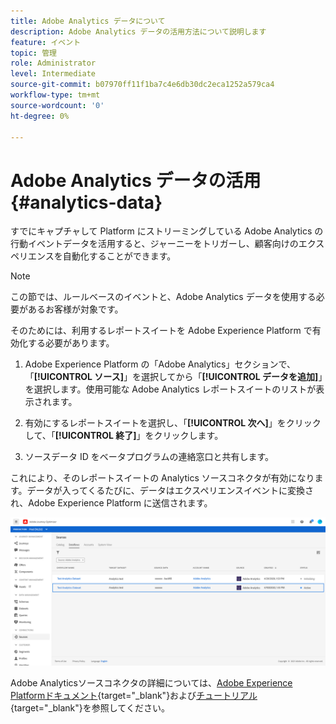```yaml
---
title: Adobe Analytics データについて
description: Adobe Analytics データの活用方法について説明します
feature: イベント
topic: 管理
role: Administrator
level: Intermediate
source-git-commit: b07970ff11f1ba7c4e6db30dc2eca1252a579ca4
workflow-type: tm+mt
source-wordcount: '0'
ht-degree: 0%

---
```


# Adobe Analytics データの活用{#analytics-data}

すでにキャプチャして Platform にストリーミングしている Adobe Analytics の行動イベントデータを活用すると、ジャーニーをトリガーし、顧客向けのエクスペリエンスを自動化することができます。

>[!NOTE]
>
>この節では、ルールベースのイベントと、Adobe Analytics データを使用する必要があるお客様が対象です。

そのためには、利用するレポートスイートを Adobe Experience Platform で有効化する必要があります。

1. Adobe Experience Platform の「Adobe Analytics」セクションで、「**[!UICONTROL ソース]**」を選択してから「**[!UICONTROL データを追加]**」を選択します。使用可能な Adobe Analytics レポートスイートのリストが表示されます。

1. 有効にするレポートスイートを選択し、「**[!UICONTROL 次へ]**」をクリックして、「**[!UICONTROL 終了]**」をクリックします。

1. ソースデータ ID をベータプログラムの連絡窓口と共有します。

これにより、そのレポートスイートの Analytics ソースコネクタが有効になります。データが入ってくるたびに、データはエクスペリエンスイベントに変換され、Adobe Experience Platform に送信されます。

![](../assets/jo-event9.png)

Adobe Analyticsソースコネクタの詳細については、[Adobe Experience Platformドキュメント](https://experienceleague.adobe.com/docs/experience-platform/sources/connectors/adobe-applications/analytics.html?lang=ja){target=&quot;_blank&quot;}および[チュートリアル](https://experienceleague.adobe.com/docs/experience-platform/sources/ui-tutorials/create/adobe-applications/analytics.html?lang=ja){target=&quot;_blank&quot;}を参照してください。
